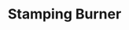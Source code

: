 ---
title: "Stamping Burner"
description: "SSB006"
draft: false
image1 : 
  - name : "images/portfolio/Stamping-Burner/ssb006.jpg"
bg_image: "images/BurnerGroup.jpg"
category: "Stamping Burner"
information:
  - label : "Item"
    info : "SSB006"
  - label : "Description"
    info : '16" OVAL DUAL BURNER'
  - label : "Material"
    info : "Stainless Steel"
  - label : "Finished"
    info : "Polished"
  - label : "Size"
    info : '4" X 15"'
---